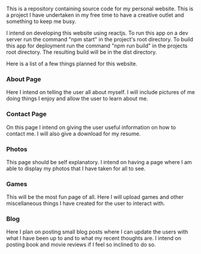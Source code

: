 This is a repository containing source code for my personal website.
This is a project I have undertaken in my free time to have a creative
outlet and something to keep me busy.

I intend on developing this website using reactjs.
To run this app on a dev server run the command "npm start" in the project's
root directory. To build this app for deployment run the command "npm run
build" in the projects root directory. The resulting build will be in the
dist directory.

Here is a list of a few things planned for this website.

### About Page
Here I intend on telling the user all about myself. I will include pictures
of me doing things I enjoy and allow the user to learn about me.

### Contact Page
On this page I intend on giving the user useful information on how to contact
me. I will also give a download for my resume.

### Photos
This page should be self explanatory. I intend on having a page where I am
able to display my photos that I have taken for all to see.

### Games
This will be the most fun page of all. Here I will upload games and other
miscellaneous things I have created for the user to interact with.

### Blog
Here I plan on posting small blog posts where I can update the users with
what I have been up to and to what my recent thoughts are. I intend on
posting book and movie reviews if I feel so inclined to do so.
